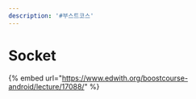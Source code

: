 ```yaml
---
description: '#부스트코스'
---
```


# Socket

{% embed url="https://www.edwith.org/boostcourse-android/lecture/17088/" %}



